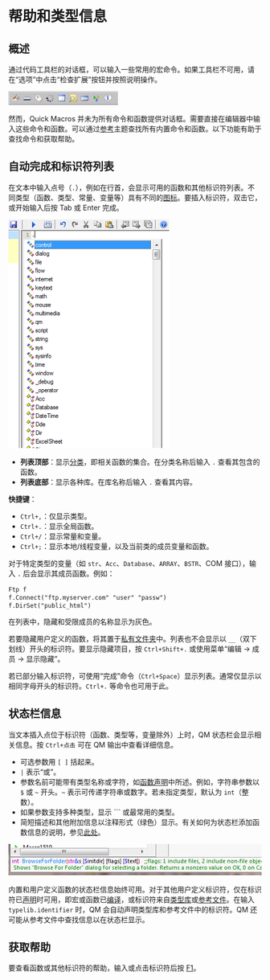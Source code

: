# 帮助和类型信息

## 概述

通过代码工具栏的对话框，可以输入一些常用的宏命令。如果工具栏不可用，请在“选项”中点击“检查扩展”按钮并按照说明操作。

![QM 工具栏](../image/qmtoolbar.gif)

然而，Quick Macros 并未为所有命令和函数提供对话框。需要直接在编辑器中输入这些命令和函数。可以通过[参考](IDH_REFERENCE.md)主题查找所有内置命令和函数。以下功能有助于查找命令和获取帮助。

## 自动完成和标识符列表

在文本中输入点号（`.`），例如在行首，会显示可用的函数和其他标识符列表。不同类型（函数、类型、常量、变量等）具有不同的[图标](IDP_DECLARATION.md)。要插入标识符，双击它，或开始输入后按 Tab 或 Enter 完成。

![全局标识符列表](../image/ti_globals.png)

- **列表顶部**：显示[分类](IDP_CATEGORIES.md)，即相关函数的集合。在分类名称后输入 `.` 查看其包含的函数。
- **列表底部**：显示各种库。在库名称后输入 `.` 查看其内容。

**快捷键**：
- `Ctrl+,`：仅显示类型。
- `Ctrl+.`：显示全局函数。
- `Ctrl+/`：显示常量和变量。
- `Ctrl+;`：显示本地/线程变量，以及当前类的成员变量和函数。

对于特定类型的变量（如 `str`、`Acc`、`Database`、`ARRAY`、`BSTR`、COM 接口），输入 `.` 后会显示其成员函数。例如：

```qm
Ftp f
f.Connect("ftp.myserver.com" "user" "passw")
f.DirSet("public_html")
```

在列表中，隐藏和受限成员的名称显示为灰色。

若要隐藏用户定义的函数，将其置于[私有文件夹](IDH_FOLDERPROP.md)中。列表也不会显示以 `__`（双下划线）开头的标识符。要显示隐藏项目，按 `Ctrl+Shift+.` 或使用菜单“编辑 -> 成员 -> 显示隐藏”。

若已部分输入标识符，可使用“完成”命令（`Ctrl+Space`）显示列表。通常仅显示以相同字母开头的标识符。`Ctrl+.` 等命令也可用于此。

## 状态栏信息

当文本插入点位于标识符（函数、类型等，变量除外）上时，QM 状态栏会显示相关信息。按 `Ctrl+点击` 可在 QM 输出中查看详细信息。

- 可选参数用 `[ ]` 括起来。
- `|` 表示“或”。
- 参数名前可能带有类型名称或字符，如[函数声明](IDP_FUNCTION.md)中所述。例如，字符串参数以 `$` 或 `~` 开头。`~` 表示可传递字符串或数字。若未指定类型，默认为 `int`（整数）。
- 如果参数支持多种类型，显示 ``` 或最常用的类型。
- 简短描述和其他附加信息以注释形式（绿色）显示。有关如何为状态栏添加函数信息的说明，参见[此处](IDP_F1.md)。

![状态栏](../image/statusbar.gif)

内置和用户定义函数的状态栏信息始终可用。对于其他用户定义标识符，仅在标识符已[声明](IDP_DECLARATION.md)时可用，即宏或函数已[编译](IDH_DEBUG.md)，或标识符来自[类型库](IDP_TYPELIB.md)或[参考文件](IDP_REF.md)。在输入 `typelib.identifier` 时，QM 会自动声明类型库和参考文件中的标识符。QM 还可能从参考文件中查找信息以在状态栏显示。

## 获取帮助

要查看函数或其他标识符的帮助，输入或点击标识符后按 [F1](IDP_F1.md)。